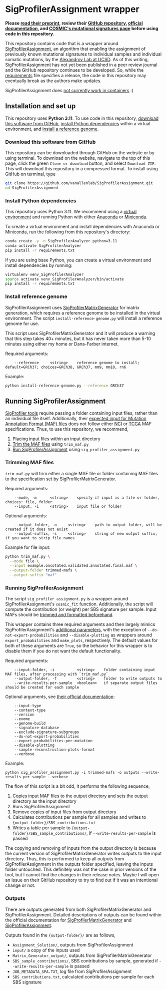 # SigProfilerAssignment wrapper
**Please [read their preprint](), review their [GitHub repository](https://github.com/AlexandrovLab/SigProfilerAssignment/tree/main), [official documentation](https://osf.io/mz79v/wiki/home/), and [COSMIC's mutational signatures page](https://cancer.sanger.ac.uk/signatures/) before using code in this repository**. 

This repository contains code that is a wrapper around [SigProfilerAssignment](https://github.com/AlexandrovLab/SigProfilerAssignment/tree/main), an algorithm that enabling the assignment of previously known mutational signatures to individual samples and individual somatic mutations, by the [Alexandrov Lab at UCSD](https://alexandrov.cloud.ucsd.edu/). As of this writing, SigProfilerAssignment has not yet been published in a peer review journal and the GitHub repository continues to be developed. So, while the [requirements](requirements.txt) file specifies a release, the code in this repository may eventually break as the authors make updates. 

SigProfilerAssignment does [not currently work in containers](https://github.com/AlexandrovLab/SigProfilerAssignment/issues/78) :(  

## Installation and set up
This repository uses **Python 3.11**. To use code in this repository, [download this software from GitHub](#download-this-software-from-github), [install Python dependencies](#install-python-dependencies) within a virtual environment, and [install a reference genome](#install-reference-genome). 

### Download this software from GitHub
This repository can be downloaded through GitHub on the website or by using terminal. To download on the website, navigate to the top of this page, click the green `Clone or download` button, and select `Download ZIP`. This will download this repository in a compressed format. To install using GitHub on terminal, type 

```bash
git clone https://github.com/vanallenlab/SigProfilerAssignment.git
cd SigProfilerAssignment
```

### Install Python dependencies
This repository uses Python 3.11. We recommend using a [virtual environment](https://docs.python.org/3/tutorial/venv.html) and running Python with either [Anaconda](https://www.anaconda.com/download/) or  [Miniconda](https://conda.io/miniconda.html). 

To create a virtual environment and install dependencies with Anaconda or Miniconda, run the following from this repository's directory:
```bash
conda create -y -n SigProfilerAnalyzer python=3.11
conda activate SigProfilerAnalyzer
pip install -r requirements.txt
```

If you are using base Python, you can create a virtual environment and install dependencies by running:
```bash
virtualenv venv_SigProfilerAnalyzer
source activate venv_SigProfilerAnalyzer/bin/activate
pip install -r requirements.txt
```

### Install reference genome
SigProfilerAssignment uses [SigProfilerMatrixGenerator](https://github.com/AlexandrovLab/SigProfilerMatrixGenerator) for matrix generation, which requires a reference genome to be installed in the virtual environment. The script `install-reference-genome.py` will install a reference genome for use. 

This script uses SigProfilerMatrixGenerator and it will produce a warning that this step takes 40+ minutes, but it has never taken more than 5-10 minutes using either my home or Dana-Farber internet. 

Required arguments:
```
    --reference     <string>    reference genome to install; default=GRCh37; choices=GRCh38, GRCh37, mm9, mm10, rn6
```

Example:
```bash
python install-reference-genome.py --reference GRCh37
```

## Running SigProfilerAssignment
[SigProfiler tools](https://cancer.sanger.ac.uk/signatures/tools/) require passing a folder containing input files, rather than an individual file itself. Additionally, their [expected input for Mutation Annotation Format (MAF) files](https://osf.io/s93d5/wiki/3.%20Using%20the%20Tool%20-%20SBS%2C%20ID%2C%20DBS%20Input/) does not follow either [NCI](https://docs.gdc.cancer.gov/Data/File_Formats/MAF_Format/) or [TCGA](https://docs.gdc.cancer.gov/Encyclopedia/pages/Mutation_Annotation_Format_TCGAv2/) MAF specifications. Thus, to use this repository, we recommend,
1. Placing input files within an input directory
2. [Trim the MAF files](#trimming-maf-files) using `trim_maf.py`
3. [Run SigProfilerAssignment](#running-sigprofilerassignment) using `sig_profiler_assignment.py`

### Trimming MAF files
`trim_maf.py` will trim either a single MAF file or folder containing MAF files to the specification set by SigProfilerMatrixGenerator. 

Required arguments:
```
    --mode, -m      <string>    specify if input is a file or folder, choices: file, folder
    --input, -i     <string>    input file or folder
```

Optional arguments:
```
    --output-folder, -o     <string>    path to output folder, will be created if it does not exist
    --output-suffix, -s     <string>    string of new output suffix, if you want to strip file names
```

Example for file input:
```bash
python trim_maf.py \
  --mode file \
  --input example.oncotated.validated.annotated.final.maf \
  --output-folder trimmed-mafs \
  --output-suffix "maf"
```

### Running SigProfilerAssignment
The script `sig_profiler_assignment.py` is a wrapper around SigProfilerAssignment's `cosmic_fit` function. Additionally, the script will compute the contribution (or weight) per SBS signature per sample. Input MAFs should be [trimmed and formatted beforehand](#trimming-maf-files). 

This wrapper contains three required arguments and then largely mimics SigProfilerAssignment's [additional parameters](https://github.com/AlexandrovLab/SigProfilerAssignment#-main-parameters), with the exception of `--do-not-export-probabilities` and `--disable-plotting` as wrappers around `export_probabilities` and `make_plots`, respectively. The default values for both of these arguments are `True`, so the behavior for this wrapper is to disable them if you do not want the default functionality.

Required arguments:
```
    --input-folder, -i          <string>    folder containing input MAF files, after processing with `trim_maf.py`
    --output-folder, -f         <string>    folder to write outputs to
    --write-results-per-sample  <boolean>   if separate output files should be created for each sample
```

Optional arguments, see [their official documentation](https://osf.io/mz79v/wiki/3.Using%20the%20Tool%20-%20Input/):
```
    --input-type
    --context-type
    --version
    --exome
    --genome-build
    --signature-database
    --exclude-signature-subgroups
    --do-not-export-probabilities
    --export-probabilities-per-mutation
    --disable-plotting
    --sample-reconstruction-plots-format
    --verbose
```

Example:
```
python sig_profiler_assignment.py -i trimmed-mafs -o outputs --write-results-per-sample --verbose
```

The flow of this script is a bit odd, it performs the following sequence,
1. Copies input MAF files to the output directory and sets the output directory as the input directory
2. Runs SigProfilerAssignment
3. Remove copies of input files from output directory
4. Calculates contributions per sample for all samples and writes to `{output-folder}/SBS_contributions.txt`
5. Writes a table per sample to `{output-folder}/SBS_sample_contributions/`, if `--write-results-per-sample` is passed

The copying and removing of inputs from the output directory is because the current version of SigProfilerMatrixGenerator writes outputs to the input directory. Thus, this is performed to keep all outputs from SigProfilerAssignment in the outputs folder specified, leaving the inputs folder untouched. This definitely was not the case in prior versions of the tool, but I cannot find the changes in their release notes. Maybe I will open an Issue on their GitHub repository to try to find out if it was an intentional change or not.  

### Outputs
There are outputs generated from both SigProfilerMatrixGenerator and SigProfilerAssignment. Detailed descriptions of outputs can be found within the official documentation for [SigProfilerMatrixGenerator](https://osf.io/s93d5/wiki/home/) and [SigProfilerAssignment](https://osf.io/mz79v/wiki/4.%20Using%20the%20Tool%20-%20Output/). 

Outputs found in the `{output-folder}/` are as follows,
- `Assignment_Solution/`, outputs from SigProfilerAssignment
- `input/` a copy of the inputs used
- `Matrix_Generator_output/`, outputs from SigProfilerMatrixGenerator
- `SBS_sample_contributions/`, SBS contributions by sample, generated if `--write-results-per-sample` is passed
- `JOB_METADATA_SPA.TXT`, log file from SigProfilerAssignment
- `SBS_contributions.txt`, calculated contributions per sample for each SBS signature 
